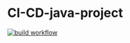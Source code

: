 ﻿# CI-CD-java-project
[![build workflow](https://github.com/FaissalElfid/CI-CD-java-project/actions/workflows/build.yml/badge.svg)](https://github.com/FaissalElfid/CI-CD-java-project/actions)
